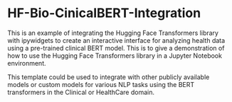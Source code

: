 # HF-Bio-CinicalBERT-Integration

This is an example of integrating the Hugging Face Transformers library with ipywidgets to create an interactive
interface for analyzing health data using a pre-trained clinical BERT model. This is to
give a demonstration of how to use the Hugging Face Transformers library in a Jupyter Notebook environment.

This template could be used to integrate with other publicly available models or custom models for various NLP
tasks using the BERT transformers in the Clinical or HealthCare domain.
